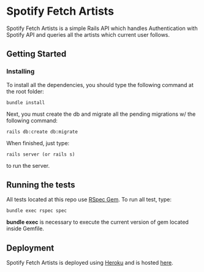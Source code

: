 # Spotify Fetch Artists

Spotify Fetch Artists is a simple Rails API which handles Authentication with Spotify API and queries all the artists which current user follows.

## Getting Started

### Installing

To install all the dependencies, you should type the following command at the root folder:

```
bundle install
```

Next, you must create the db and migrate all the pending migrations w/ the following command:

```
rails db:create db:migrate
```

When finished, just type:

```
rails server (or rails s)
```

to run the server.

## Running the tests

All tests located at this repo use [RSpec Gem](https://github.com/rspec/rspec-rails).
To run all test, type:

```
bundle exec rspec spec
```
**bundle exec** is necessary to execute the current version of gem located inside Gemfile.

## Deployment

Spotify Fetch Artists is deployed using [Heroku](https://www.heroku.com/) and is hosted [here](https://spotify-api-artists-only.herokuapp.com/).
